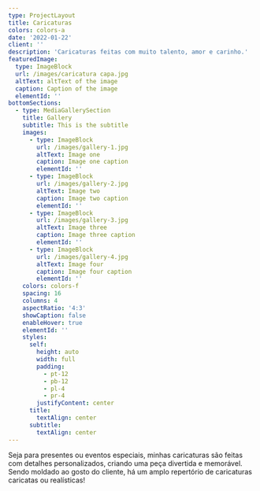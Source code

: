 ```yaml
---
type: ProjectLayout
title: Caricaturas
colors: colors-a
date: '2022-01-22'
client: ''
description: 'Caricaturas feitas com muito talento, amor e carinho.'
featuredImage:
  type: ImageBlock
  url: /images/caricatura capa.jpg
  altText: altText of the image
  caption: Caption of the image
  elementId: ''
bottomSections:
  - type: MediaGallerySection
    title: Gallery
    subtitle: This is the subtitle
    images:
      - type: ImageBlock
        url: /images/gallery-1.jpg
        altText: Image one
        caption: Image one caption
        elementId: ''
      - type: ImageBlock
        url: /images/gallery-2.jpg
        altText: Image two
        caption: Image two caption
        elementId: ''
      - type: ImageBlock
        url: /images/gallery-3.jpg
        altText: Image three
        caption: Image three caption
        elementId: ''
      - type: ImageBlock
        url: /images/gallery-4.jpg
        altText: Image four
        caption: Image four caption
        elementId: ''
    colors: colors-f
    spacing: 16
    columns: 4
    aspectRatio: '4:3'
    showCaption: false
    enableHover: true
    elementId: ''
    styles:
      self:
        height: auto
        width: full
        padding:
          - pt-12
          - pb-12
          - pl-4
          - pr-4
        justifyContent: center
      title:
        textAlign: center
      subtitle:
        textAlign: center
---
```

Seja para presentes ou eventos especiais, minhas caricaturas são feitas com detalhes personalizados, criando uma peça divertida e memorável. Sendo moldado ao gosto do cliente, há um amplo repertório de caricaturas caricatas ou realísticas!
